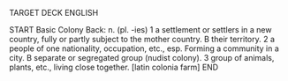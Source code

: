 TARGET DECK
ENGLISH

START
Basic
Colony
Back: n. (pl. -ies) 1 a settlement or settlers in a new country, fully or partly subject to the mother country. B their territory. 2 a people of one nationality, occupation, etc., esp. Forming a community in a city. B separate or segregated group (nudist colony). 3 group of animals, plants, etc., living close together. [latin colonia farm]
END
